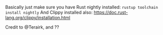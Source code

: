 Basically just make sure you have Rust nightly installed: `rustup toolchain install nightly`
And Clippy installed also: https://doc.rust-lang.org/clippy/installation.html

Credit to @Terairk, and ??
